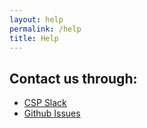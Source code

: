 ```yaml
---
layout: help
permalink: /help
title: Help
---
```

## Contact us through:
- <a href = "https://app.slack.com/client/TUDAF53UJ" target = "_blank">CSP Slack</a>
- <a href = "https://github.com/DavidL0914/TheIdealGam/issues" target = "_blank">Github Issues</a>
